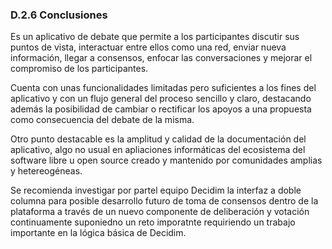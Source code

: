 ### D.2.6 Conclusiones

Es un aplicativo de debate que permite a los participantes discutir sus puntos de vista, interactuar entre ellos como una red, enviar nueva información, llegar a consensos, enfocar las conversaciones y mejorar el compromiso de los participantes.

Cuenta con unas funcionalidades limitadas pero suficientes a los fines del aplicativo y con un flujo general del proceso sencillo y claro, destacando además la posibilidad de cambiar o rectificar los apoyos a una propuesta como consecuencia del debate de la misma.

Otro punto destacable es la amplitud y calidad de la documentación del aplicativo, algo no usual en apliaciones informáticas del ecosistema del software libre u open source creado y mantenido por comunidades amplias y hetereogéneas.

Se recomienda investigar por partel equipo Decidim la interfaz a doble columna para posible desarrollo futuro de toma de consensos dentro de la plataforma a través de un nuevo componente de deliberación y votación continuamente suponiedno un reto imporatnte requiriendo un trabajo importante en la lógica básica de Decidim.
